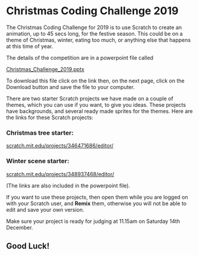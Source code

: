 Christmas Coding Challenge 2019
===============================

The Christmas Coding Challenge for 2019 is to use Scratch to create an animation, up to 45 secs long, for the festive season. This could be on a theme of Christmas, winter, eating too much, or anything else that happens at this time of year.

The details of the competition are in a powerpoint file called 

[Christmas_Challenge_2019.pptx](./Christmas_Challenge_2019.pptx)
 
To download this file click on the link then, on the next page, click on the Download button and save the file to your computer.


There are two starter Scratch projects we have made on a couple of themes, which you can use if you want, to give you ideas. These projects have backgrounds, and several ready made sprites for the themes. Here are the links for these Scratch projects:

### Christmas tree starter:

[scratch.mit.edu/projects/346471686/editor/](http://scratch.mit.edu/projects/346471686/editor/)

### Winter scene starter:

[scratch.mit.edu/projects/348937468/editor/](http://scratch.mit.edu/projects/348937468/editor/)

(The links are also included in the powerpoint file).

If you want to use these projects, then open them while you are logged on with your Scratch user, and **Remix** them, otherwise you will not be able to edit and save your own version.

Make sure your project is ready for judging at 11.15am on Saturday 14th December.

## Good Luck! 
